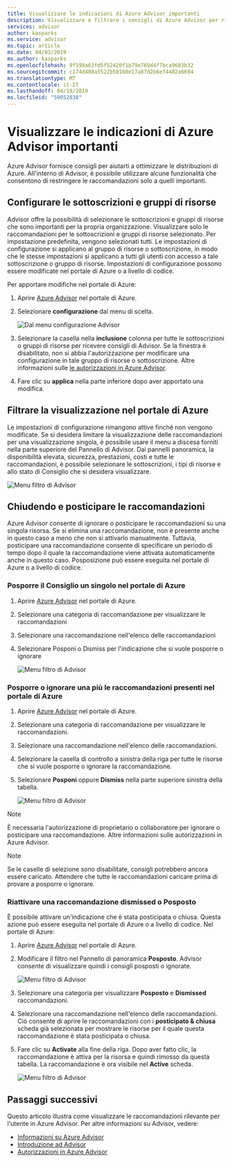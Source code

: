 ```yaml
---
title: Visualizzare le indicazioni di Azure Advisor importanti
description: Visualizzare e filtrare i consigli di Azure Advisor per ridurre il rumore.
services: advisor
author: kasparks
ms.service: advisor
ms.topic: article
ms.date: 04/03/2019
ms.author: kasparks
ms.openlocfilehash: 9f599a63fd5f52420f1b79e769d4f7bca9683b32
ms.sourcegitcommit: c174d408a5522b58160e17a87d2b6ef4482a6694
ms.translationtype: MT
ms.contentlocale: it-IT
ms.lasthandoff: 04/18/2019
ms.locfileid: "59052838"
---
```

# <a name="view-azure-advisor-recommendations-that-matter-to-you"></a>Visualizzare le indicazioni di Azure Advisor importanti

Azure Advisor fornisce consigli per aiutarti a ottimizzare le distribuzioni di Azure. All'interno di Advisor, è possibile utilizzare alcune funzionalità che consentono di restringere le raccomandazioni solo a quelli importanti.

## <a name="configure-subscriptions-and-resource-groups"></a>Configurare le sottoscrizioni e gruppi di risorse

Advisor offre la possibilità di selezionare le sottoscrizioni e gruppi di risorse che sono importanti per la propria organizzazione. Visualizzare solo le raccomandazioni per le sottoscrizioni e gruppi di risorse selezionato. Per impostazione predefinita, vengono selezionati tutti. Le impostazioni di configurazione si applicano al gruppo di risorse o sottoscrizione, in modo che le stesse impostazioni si applicano a tutti gli utenti con accesso a tale sottoscrizione o gruppo di risorse. Impostazioni di configurazione possono essere modificate nel portale di Azure o a livello di codice.

Per apportare modifiche nel portale di Azure:

1. Aprire [Azure Advisor](https://aka.ms/azureadvisordashboard) nel portale di Azure.

1. Selezionare **configurazione** dal menu di scelta.

   ![Dal menu configurazione Advisor](./media/view-recommendations/configuration.png)

1. Selezionare la casella nella **inclusione** colonna per tutte le sottoscrizioni o gruppi di risorse per ricevere consigli di Advisor. Se la finestra è disabilitato, non si abbia l'autorizzazione per modificare una configurazione in tale gruppo di risorse o sottoscrizione. Altre informazioni sulle [le autorizzazioni in Azure Advisor](permissions.md).

1. Fare clic su **applica** nella parte inferiore dopo aver apportato una modifica.

## <a name="filtering-your-view-in-the-azure-portal"></a>Filtrare la visualizzazione nel portale di Azure

Le impostazioni di configurazione rimangono attive finché non vengono modificate. Se si desidera limitare la visualizzazione delle raccomandazioni per una visualizzazione singola, è possibile usare il menu a discesa forniti nella parte superiore del Pannello di Advisor. Dai pannelli panoramica, la disponibilità elevata, sicurezza, prestazioni, costi e tutte le raccomandazioni, è possibile selezionare le sottoscrizioni, i tipi di risorse e allo stato di Consiglio che si desidera visualizzare.

   ![Menu filtro di Advisor](./media/view-recommendations/filtering.png)

## <a name="dismissing-and-postponing-recommendations"></a>Chiudendo e posticipare le raccomandazioni

Azure Advisor consente di ignorare o posticipare le raccomandazioni su una singola risorsa. Se si elimina una raccomandazione, non è presente anche in questo caso a meno che non si attivarlo manualmente. Tuttavia, posticipare una raccomandazione consente di specificare un periodo di tempo dopo il quale la raccomandazione viene attivata automaticamente anche in questo caso. Posposizione può essere eseguita nel portale di Azure o a livello di codice.

### <a name="postpone-a-single-recommendation-in-the-azure-portal"></a>Posporre il Consiglio un singolo nel portale di Azure 

1. Aprire [Azure Advisor](https://aka.ms/azureadvisordashboard) nel portale di Azure.
1. Selezionare una categoria di raccomandazione per visualizzare le raccomandazioni
1. Selezionare una raccomandazione nell'elenco delle raccomandazioni
1. Selezionare Posponi o Dismiss per l'indicazione che si vuole posporre o ignorare

     ![Menu filtro di Advisor](./media/view-recommendations/postpone-dismiss.png)

### <a name="postpone-or-dismiss-a-multiple-recommendations-in-the-azure-portal"></a>Posporre o ignorare una più le raccomandazioni presenti nel portale di Azure

1. Aprire [Azure Advisor](https://aka.ms/azureadvisordashboard) nel portale di Azure.
1. Selezionare una categoria di raccomandazione per visualizzare le raccomandazioni.
1. Selezionare una raccomandazione nell'elenco delle raccomandazioni.
1. Selezionare la casella di controllo a sinistra della riga per tutte le risorse che si vuole posporre o ignorare la raccomandazione.
1. Selezionare **Posponi** oppure **Dismiss** nella parte superiore sinistra della tabella.

     ![Menu filtro di Advisor](./media/view-recommendations/postpone-dismiss-multiple.png)

> [!NOTE]
> È necessaria l'autorizzazione di proprietario o collaboratore per ignorare o posticipare una raccomandazione. Altre informazioni sulle autorizzazioni in Azure Advisor.

> [!NOTE]
> Se le caselle di selezione sono disabilitate, consigli potrebbero ancora essere caricato. Attendere che tutte le raccomandazioni caricare prima di provare a posporre o ignorare.

### <a name="reactivate-a-postponed-or-dismissed-recommendation"></a>Riattivare una raccomandazione dismissed o Posposto

È possibile attivare un'indicazione che è stata posticipata o chiusa. Questa azione può essere eseguita nel portale di Azure o a livello di codice. Nel portale di Azure:

1. Aprire [Azure Advisor](https://aka.ms/azureadvisordashboard) nel portale di Azure.

1. Modificare il filtro nel Pannello di panoramica **Posposto**. Advisor consente di visualizzare quindi i consigli posposti o ignorate.

    ![Menu filtro di Advisor](./media/view-recommendations/activate-postponed.png)

1. Selezionare una categoria per visualizzare **Posposto** e **Dismissed** raccomandazioni.

1. Selezionare una raccomandazione nell'elenco delle raccomandazioni. Ciò consente di aprire le raccomandazioni con i **posticipato & chiusa** scheda già selezionata per mostrare le risorse per il quale questa raccomandazione è stata posticipata o chiusa.

1. Fare clic su **Activate** alla fine della riga. Dopo aver fatto clic, la raccomandazione è attiva per la risorsa e quindi rimosso da questa tabella. La raccomandazione è ora visibile nel **Active** scheda.
 
     ![Menu filtro di Advisor](./media/view-recommendations/activate-postponed-2.png)

## <a name="next-steps"></a>Passaggi successivi

Questo articolo illustra come visualizzare le raccomandazioni rilevante per l'utente in Azure Advisor. Per altre informazioni su Advisor, vedere: 

- [Informazioni su Azure Advisor](advisor-overview.md)
- [Introduzione ad Advisor](advisor-get-started.md)
- [Autorizzazioni in Azure Advisor](permissions.md)




